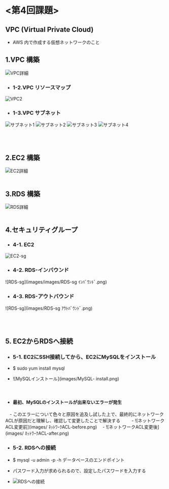 # <第4回課題>

## VPC (Virtual Private Cloud)
- AWS 内で作成する仮想ネットワークのこと

## 1.VPC 構築
![VPC詳細](images/VPC-lec04.png)

- ### 1-2.VPC リソースマップ
![VPC2](images/VPC2-lec04.png)

- ### 1-3.VPC サブネット
![サブネット1](images/subnet-1-public.png)
![サブネット2](images/subnet-2-private.png)
![サブネット3](images/subnet-3-public.png)
![サブネット4](images/subnet-4-private.png)

<br><br>
## 2.EC2 構築
![EC2詳細](images/EC2-lec04.png)
<br><br>
## 3.RDS 構築
![RDS詳細](images/RDS-lec04.png)
<br><br>

## 4.セキュリティグループ
- ### 4-1. EC2
![EC2-sg](images/EC2-sg.png)
- ### 4-2. RDS-インバウンド
![RDS-sg](images/images/RDS-sg ｲﾝﾊﾞｳﾝﾄﾞ.png)
- ### 4-3. RDS-アウトバウンド
![RDS-sg](images/RDS-sg ｱｳﾄﾊﾞｳﾝﾄﾞ.png)

<br><br>

## 5. EC2からRDSへ接続
- ### 5-1. EC2にSSH接続してから、EC2にMySQLをインストール
 - $ sudo yum install mysql  
 
 - ![MySQLインストール](images/MySQL- install.png)
 
　
- #### 最初、MySQLのインストールが出来ないエラーが発生
　- このエラーについて色々と原因を追及し試した上で、最終的にネットワークACLが原因だと理解し、確認して変更したことで解決する
　
　- ![ネットワークACL変更前](images/ ﾈｯﾄﾜｰｸACL-before.png)
　- ![ネットワークACL変更後](images/ ﾈｯﾄﾜｰｸACL-after.png)
　
- ### 5-2. RDSへの接続
 - $ mysql -u admin -p -h データベースのエンドポイント
 - パスワード入力が求められるので、設定したパスワードを入力する
 
 - ![RDSへの接続](images/EC2-RDS-lec04.png)
